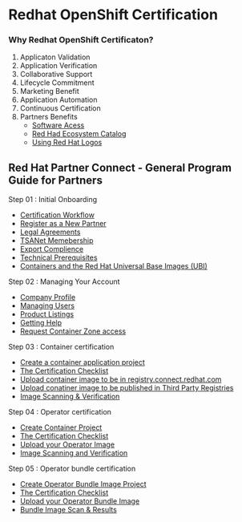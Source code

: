 # Redhat OpenShift Certification
### Why Redhat OpenShift Certificaton?
1. Applicaton Validation
2. Application Verification
3. Collaborative Support
4. Lifecycle Commitment
5. Marketing Benefit
6. Application Automation
7. Continuous Certification
9. Partners Benefits
   - [Software Acess](https://redhat-connect.gitbook.io/red-hat-partner-connect-general-guide/benefits/software-access)
   - [Red Had Ecosystem Catalog](https://redhat-connect.gitbook.io/red-hat-partner-connect-general-guide/benefits/about-the-catalog)
   - [Using Red Hat Logos](https://redhat-connect.gitbook.io/red-hat-partner-connect-general-guide/benefits/using-red-hat-logos)

## Red Hat Partner Connect - General Program Guide for Partners
Step 01 : Initial Onboarding 
   - [Certification Workflow](https://redhat-connect.gitbook.io/partner-guide-for-red-hat-openshift-and-container/program-on-boarding/certification-workflow)
   - [Register as a New Partner](https://redhat-connect.gitbook.io/red-hat-partner-connect-general-guide/initial-onboarding/register)
   - [Legal Agreements](https://redhat-connect.gitbook.io/red-hat-partner-connect-general-guide/initial-onboarding/legal-agreements)
   - [TSANet Memebership](https://redhat-connect.gitbook.io/red-hat-partner-connect-general-guide/initial-onboarding/tsanet)
   - [Export Complience](https://redhat-connect.gitbook.io/red-hat-partner-connect-general-guide/initial-onboarding/export-compliance)
   - [Technical Prerequisites](https://redhat-connect.gitbook.io/partner-guide-for-red-hat-openshift-and-container/program-on-boarding/technical-prerequisites)
   - [Containers and the Red Hat Universal Base Images (UBI)](https://redhat-connect.gitbook.io/partner-guide-for-red-hat-openshift-and-container/program-on-boarding/containers-with-red-hat-universal-base-image-ubi)

Step 02 : Managing Your Account
   - [Company Profile](https://redhat-connect.gitbook.io/red-hat-partner-connect-general-guide/managing-your-account/company-profile)
   - [Managing Users](https://redhat-connect.gitbook.io/red-hat-partner-connect-general-guide/managing-your-account/managing-users)
   - [Product Listings](https://redhat-connect.gitbook.io/red-hat-partner-connect-general-guide/managing-your-account/product-listing)
   - [Getting Help](https://redhat-connect.gitbook.io/red-hat-partner-connect-general-guide/managing-your-account/getting-help)
   - [Request Container Zone access](https://redhat-connect.gitbook.io/partner-guide-for-red-hat-openshift-and-container/program-on-boarding/request-container-zone-access)

Step 03 : Container certification
   - [Create a container application project](https://redhat-connect.gitbook.io/partner-guide-for-red-hat-openshift-and-container/certify-your-application/creating-a-container-application-project)
   - [The Certification Checklist](https://redhat-connect.gitbook.io/partner-guide-for-red-hat-openshift-and-container/certify-your-application/the-certification-checklist)
   - [Upload container image to be in registry.connect.redhat.com](https://redhat-connect.gitbook.io/partner-guide-for-red-hat-openshift-and-container/certify-your-application/image-upload)
   - [Upload conatiner image to be published in Third Party Registries](https://redhat-connect.gitbook.io/partner-guide-for-red-hat-openshift-and-container/certify-your-application/remote-scan)
   - [Image Scanning & Verification](https://redhat-connect.gitbook.io/partner-guide-for-red-hat-openshift-and-container/certify-your-application/image-scan-and-verification)

Step 04 : Operator certification
   - [Create Container Project](https://redhat-connect.gitbook.io/partner-guide-for-red-hat-openshift-and-container/certify-your-operator/creating-an-operator-project/creating-container-project)
   - [The Certification Checklist](https://redhat-connect.gitbook.io/partner-guide-for-red-hat-openshift-and-container/certify-your-operator/creating-an-operator-project/the-certification-checklist)
   - [Upload your Operator Image](https://redhat-connect.gitbook.io/partner-guide-for-red-hat-openshift-and-container/certify-your-operator/creating-an-operator-project/image-upload)
   - [Image Scanning and Verification](https://redhat-connect.gitbook.io/partner-guide-for-red-hat-openshift-and-container/certify-your-operator/creating-an-operator-project/image-scan-and-verification-results)

Step 05 : Operator bundle certification
   - [Create Operator Bundle Image Project](https://redhat-connect.gitbook.io/partner-guide-for-red-hat-openshift-and-container/certify-your-operator/certify-your-operator-bundle-image/creating-operator-bundle-image-project)
   - [The Certification Checklist](https://redhat-connect.gitbook.io/partner-guide-for-red-hat-openshift-and-container/certify-your-operator/certify-your-operator-bundle-image/the-certification-checklist)
   - [Upload your Operator Bundle Image](https://redhat-connect.gitbook.io/partner-guide-for-red-hat-openshift-and-container/certify-your-operator/certify-your-operator-bundle-image/uploading-your-operator-bundle-image)
   - [Bundle Image Scan & Results](https://redhat-connect.gitbook.io/partner-guide-for-red-hat-openshift-and-container/certify-your-operator/certify-your-operator-bundle-image/metadata-scan-and-results)
